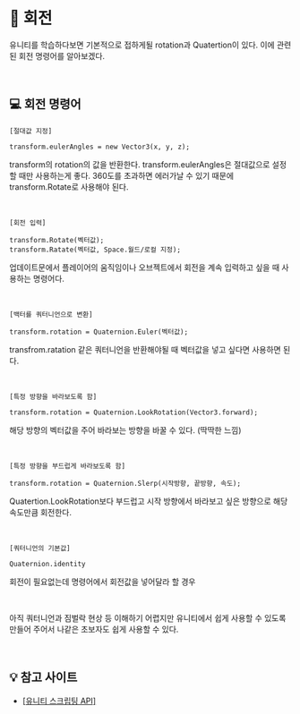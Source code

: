 # 🔄 회전

유니티를 학습하다보면 기본적으로 접하게될 rotation과 Quatertion이 있다. 이에 관련된 회전 명령어를 알아보겠다. 

<br>

## 💻 회전 명령어

`[절대값 지정]`<br>
```
transform.eulerAngles = new Vector3(x, y, z);
```
transform의 rotation의 값을 반환한다.
transform.eulerAngles은 절대값으로 설정할 때만 사용하는게 좋다. 360도를 초과하면 에러가날 수 있기 때문에 transform.Rotate로 사용해야 된다.

<br>

`[회전 입력]`<br>
```
transform.Rotate(벡터값);
transform.Ratate(벡터값, Space.월드/로컬 지정);
```
업데이트문에서 플레이어의 움직임이나 오브젝트에서 회전을 계속 입력하고 싶을 때 사용하는 명령어다.

<br>

`[백터를 쿼터니언으로 변환]`<br>
```
transform.rotation = Quaternion.Euler(벡터값);
```
transfrom.ratation 같은 쿼터니언을 반환해야될 때 벡터값을 넣고 싶다면 사용하면 된다.

<br>

`[특정 방향을 바라보도록 함]`<br>
```
transform.rotation = Quaternion.LookRotation(Vector3.forward);
```
해당 방향의 벡터값을 주어 바라보는 방향을 바꿀 수 있다. (딱딱한 느낌)

<br>

`[특정 방향을 부드럽게 바라보도록 함]`<br>
```
transform.rotation = Quaternion.Slerp(시작방향, 끝방향, 속도);
```
Quatertion.LookRotation보다 부드럽고 시작 방향에서 바라보고 싶은 방향으로 해당 속도만큼 회전한다.

<br>

`[쿼터니언의 기본값]`<br>
```
Quaternion.identity
```
회전이 필요없는데 명령어에서 회전값을 넣어달라 할 경우

<br>

아직 쿼터니언과 짐벌락 현상 등 이해하기 어렵지만 유니티에서 쉽게 사용할 수 있도록 만들어 주어서 나같은 초보자도 쉽게 사용할 수 있다.

<br>

## 💡 참고 사이트
- [[유니티 스크립팅 API]](https://docs.unity3d.com/kr/530/Manual/QuaternionAndEulerRotationsInUnity.html)